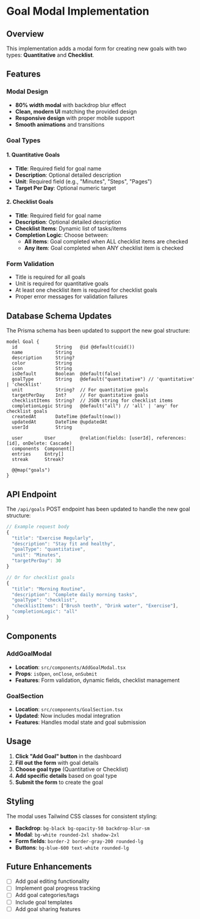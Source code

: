 # Goal Modal Implementation

## Overview
This implementation adds a modal form for creating new goals with two types: **Quantitative** and **Checklist**.

## Features

### Modal Design
- **80% width modal** with backdrop blur effect
- **Clean, modern UI** matching the provided design
- **Responsive design** with proper mobile support
- **Smooth animations** and transitions

### Goal Types

#### 1. Quantitative Goals
- **Title**: Required field for goal name
- **Description**: Optional detailed description
- **Unit**: Required field (e.g., "Minutes", "Steps", "Pages")
- **Target Per Day**: Optional numeric target

#### 2. Checklist Goals
- **Title**: Required field for goal name
- **Description**: Optional detailed description
- **Checklist Items**: Dynamic list of tasks/items
- **Completion Logic**: Choose between:
  - **All items**: Goal completed when ALL checklist items are checked
  - **Any item**: Goal completed when ANY checklist item is checked

### Form Validation
- Title is required for all goals
- Unit is required for quantitative goals
- At least one checklist item is required for checklist goals
- Proper error messages for validation failures

## Database Schema Updates

The Prisma schema has been updated to support the new goal structure:

```prisma
model Goal {
  id              String   @id @default(cuid())
  name            String
  description     String?
  color           String
  icon            String
  isDefault       Boolean  @default(false)
  goalType        String   @default("quantitative") // 'quantitative' | 'checklist'
  unit            String?  // For quantitative goals
  targetPerDay    Int?     // For quantitative goals
  checklistItems  String?  // JSON string for checklist items
  completionLogic String   @default("all") // 'all' | 'any' for checklist goals
  createdAt       DateTime @default(now())
  updatedAt       DateTime @updatedAt
  userId          String

  user        User         @relation(fields: [userId], references: [id], onDelete: Cascade)
  components  Component[]
  entries     Entry[]
  streak      Streak?

  @@map("goals")
}
```

## API Endpoint

The `/api/goals` POST endpoint has been updated to handle the new goal structure:

```typescript
// Example request body
{
  "title": "Exercise Regularly",
  "description": "Stay fit and healthy",
  "goalType": "quantitative",
  "unit": "Minutes",
  "targetPerDay": 30
}

// Or for checklist goals
{
  "title": "Morning Routine",
  "description": "Complete daily morning tasks",
  "goalType": "checklist",
  "checklistItems": ["Brush teeth", "Drink water", "Exercise"],
  "completionLogic": "all"
}
```

## Components

### AddGoalModal
- **Location**: `src/components/AddGoalModal.tsx`
- **Props**: `isOpen`, `onClose`, `onSubmit`
- **Features**: Form validation, dynamic fields, checklist management

### GoalSection
- **Location**: `src/components/GoalSection.tsx`
- **Updated**: Now includes modal integration
- **Features**: Handles modal state and goal submission

## Usage

1. **Click "Add Goal" button** in the dashboard
2. **Fill out the form** with goal details
3. **Choose goal type** (Quantitative or Checklist)
4. **Add specific details** based on goal type
5. **Submit the form** to create the goal

## Styling

The modal uses Tailwind CSS classes for consistent styling:
- **Backdrop**: `bg-black bg-opacity-50 backdrop-blur-sm`
- **Modal**: `bg-white rounded-2xl shadow-2xl`
- **Form fields**: `border-2 border-gray-200 rounded-lg`
- **Buttons**: `bg-blue-600 text-white rounded-lg`

## Future Enhancements

- [ ] Add goal editing functionality
- [ ] Implement goal progress tracking
- [ ] Add goal categories/tags
- [ ] Include goal templates
- [ ] Add goal sharing features 